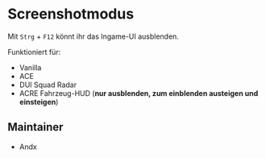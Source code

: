 # Screenshotmodus

Mit `Strg` + `F12` könnt ihr das Ingame-UI ausblenden.

Funktioniert für:

- Vanilla
- ACE
- DUI Squad Radar
- ACRE Fahrzeug-HUD (__nur ausblenden, zum einblenden austeigen und einsteigen__)

## Maintainer

- Andx
